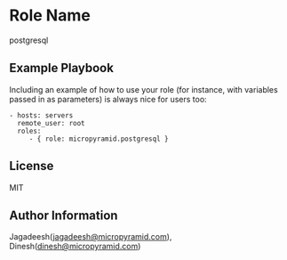 Role Name
========

postgresql

Example Playbook
-------------------------

Including an example of how to use your role (for instance, with variables passed in as parameters) is always nice for users too:

    - hosts: servers
      remote_user: root
      roles:
         - { role: micropyramid.postgresql }

License
-------

MIT

Author Information
------------------

Jagadeesh(jagadeesh@micropyramid.com), Dinesh(dinesh@micropyramid.com)
